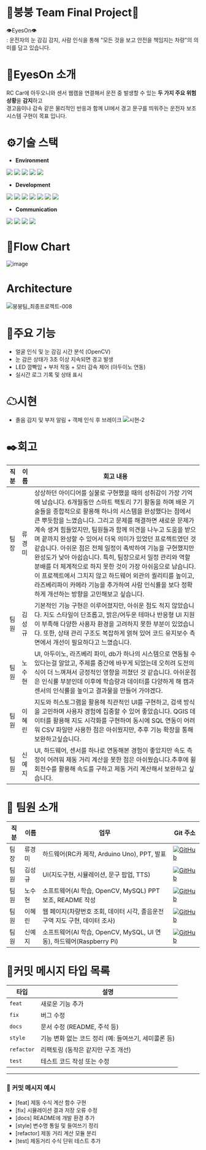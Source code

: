 🚗붕붕 Team Final Project🚗
=============================
👁️EyesOn👁️\
: 운전자의 눈 감김 감지, 사람 인식을 통해
"모든 것을 보고 안전을 책임지는 차량"의 의미를 담고 있습니다.

# 🔔EyesOn 소개
RC Car에 아두오니와 센서 웹캠을 연결해서 운전 중 발생할 수 있는 **두 가지 주요 위험 상황**을 **감지**하고    
경고음이나 감속 같은 물리적인 반응과 함께 UI에서 경고 문구를 띄워주는 운전자 보조 시스템 구현이 목표 입니다.

# ⚙️기술 스택
- **Environment**

<img src="https://img.shields.io/badge/c++-00599C?style=for-the-badge&logo=c%2B%2B&logoColor=white"> <img src="https://img.shields.io/badge/python-3776AB?style=for-the-badge&logo=python&logoColor=white">
<img src="https://img.shields.io/badge/github-181717?style=for-the-badge&logo=github&logoColor=white">
<img src="https://img.shields.io/badge/git-F05032?style=for-the-badge&logo=git&logoColor=white">
 <img src="https://img.shields.io/badge/jupyter-F37626?style=for-the-badge&logo=jupyter&logoColor=white">

- **Development**

<img src="https://img.shields.io/badge/opencv-5C3EE8?style=for-the-badge&logo=opencv&logoColor=white"> <img src="https://img.shields.io/badge/arduino-5C3EE8?style=for-the-badge&logo=arduino&logoColor=white">
<img src="https://img.shields.io/badge/opencv-00878F?style=for-the-badge&logo=opencv&logoColor=white">
<img src="https://img.shields.io/badge/raspberrypi-A22846?style=for-the-badge&logo=raspberrypi&logoColor=white">
<img src="https://img.shields.io/badge/onnx-005CED?style=for-the-badge&logo=onnx&logoColor=white">
<img src="https://img.shields.io/badge/mariadb-003545?style=for-the-badge&logo=mariadb&logoColor=white">
<img src="https://img.shields.io/badge/mysql-003B57?style=for-the-badge&logo=mysql&logoColor=white">

- **Communication**

<img src="https://img.shields.io/badge/Notion-000000?style=for-the-badge&logo=notion&logoColor=white"> <img src="https://img.shields.io/badge/Kakaotalk-FFCD00?style=for-the-badge&logo=kakaotalk&logoColor=white"> <img src="https://img.shields.io/badge/Discord-5865F2?style=for-the-badge&logo=discord&logoColor=white"> <img src="https://img.shields.io/badge/Slack-4A154B?style=for-the-badge&logo=slack&logoColor=white">

# 🔎Flow Chart
![image](https://github.com/user-attachments/assets/c40e1aed-893c-4555-a3af-6d7161cf2b55)

# Architecture
![붕붕팀_최종프로젝트-008](https://github.com/user-attachments/assets/01c0238b-b310-4f59-998a-c3fa8fd3d2e3)

# 🔧주요 기능

- 얼굴 인식 및 눈 감김 시간 분석 (OpenCV)
- 눈 감은 상태가 3초 이상 지속되면 경고 발생
- LED 깜빡임 + 부저 작동 + 모터 감속 제어 (아두이노 연동)
- 실시간 로그 기록 및 상태 표시

# ☁시현 
- 졸음 감지 및 부저 알림 + 객체 인식 후 브레이크
![시현-_2_](https://github.com/user-attachments/assets/6cf50057-3547-4a51-94cf-d017520c4083)

# ✒️회고
|직분|이름|회고 내용|
|--|--|--|
|팀장|류경미|상상하던 아이디어를 실물로 구현했을 때의 성취감이 가장 기억에 남습니다. 6개월동안 스마트 팩토리 7기 활동을 하며 배운 기술들을 종합적으로 활용해 하나의 시스템을 완성했다는 점에서 큰 뿌듯함을 느꼈습니다. 그리고 문제를 해결하면 새로운 문제가 계속 생겨 힘들었지만, 팀원들과 함께 의견을 나누고 도움을 받으며 끝까지 완성할 수 있어서 더욱 의미가 있었던 프로젝트였던 것 같습니다. 아쉬운 점은 전체 일정이 촉박하여 기능을 구현했지만 완성도가 낮아 아쉽습니다. 특히, 팀장으로서 일정 관리와 역할 분배를 더 체계적으로 하지 못한 것이 가장 아쉬움으로 남습니다. 이 프로젝트에서 그치지 않고 하드웨어 외관의 퀄리티를 높이고, 라즈베리파이 카메라 기능을 추가하여 사람 인식률을 보다 정확하게 개선하는 방향을 고민해보고 싶습니다.
|팀원|김성규|기본적인 기능 구현은 이루어졌지만, 아쉬운 점도 적지 않았습니다. 지도 스타일이 단조롭고, 밝은/어두운 테마나 반응형 UI 지원이 부족해 다양한 사용자 환경을 고려하지 못한 부분이 있었습니다. 또한, 상태 관리 구조도 복잡하게 얽혀 있어 코드 유지보수 측면에서 개선이 필요하다고 느꼈습니다.|
|팀원|노수현|UI, 아두이노, 라즈베리 파이, db가 하나의 시스템으로 연동될 수 있다는걸 알았고, 주제를 중간에 바꾸게 되었는데 오히려 도전의식이 더 느껴져서 긍정적인 영향을 끼쳤던 것 같습니다. 아쉬운점은 인식률 부분인데 이후에 학습량과 데이터를 다양하게 해 캠과 센서의 인식률을 높이고 결과물을 만들어 가야겠다.|
|팀원|이혜린|지도와 히스토그램을 활용해 직관적인 UI를 구현하고, 검색 방식을 고민하며 사용자 경험에 집중할 수 있어 좋았습니다. QGIS 데이터를 활용해 지도 시각화를 구현하여 동시에 SQL 연동이 어려워 CSV 파일만 사용한 점은 아쉬웠지만, 추후 기능 확장을 통해 보완하고싶습니다.|
|팀원|신예지|UI, 하드웨어, 센서를 하나로 연동해본 경험이 좋았지만 속도 측정이 어려워 제동 거리 계산을 못한 점은 아쉬웠습니다.추후에 휠 회전수를 활용해 속도를 구하고 제동 거리 계산해서 보완하고 싶습니다.|

# 👥 팀원 소개
|직분|이름|업무|Git 주소|
|--|--|--|--|
|팀장|류경미|하드웨어(RC카 제작, Arduino Uno), PPT, 발표|[![GitHub](https://img.shields.io/badge/GitHub-BunnyByee-black?logo=github)](https://github.com/ggmmi1)|
|팀원|김성규|UI(지도구현, 시뮬레이션, 문구 팝업, TTS)|[![GitHub](https://img.shields.io/badge/GitHub-hhhhhhyun-black?logo=github)](https://github.com/Seonggyu-art)|
|팀원|노수현|소프트웨어(AI 학습, OpenCV, MySQL) PPT 보조, README 작성|[![GitHub](https://img.shields.io/badge/GitHub-hhhhhhyun-black?logo=github)](https://github.com/hhhhhhyun)|
|팀원|이혜린|웹 페이지(차량번호 조회, 데이터 시각, 졸음운전 구역 지도 구현, 데이터 조사)|[![GitHub](https://img.shields.io/badge/GitHub-hhhhhhyun-black?logo=github)](https://github.com/hyerin00)|
|팀원|신예지|소프트웨어(AI 학습, OpenCV, MySQL, UI 연동), 하드웨어(Raspberry Pi)|[![GitHub](https://img.shields.io/badge/GitHub-hhhhhhyun-black?logo=github)](https://github.com/hyerin00)|

# 💬커밋 메시지 타입 목록

| 타입       | 설명                                                 |
| ---------- | ---------------------------------------------------- |
| `feat`     | 새로운 기능 추가                                     |
| `fix`      | 버그 수정                                            |
| `docs`     | 문서 수정 (README, 주석 등)                          |
| `style`    | 기능 변화 없는 코드 정리 (예: 들여쓰기, 세미콜론 등) |
| `refactor` | 리팩토링 (동작은 같지만 구조 개선)                   |
| `test`     | 테스트 코드 작성 또는 수정                           |

---

### 📝 커밋 메시지 예시

- [feat] 제동 수식 계산 함수 구현
- [fix] 시뮬레이션 결과 저장 오류 수정
- [docs] README에 개발 환경 추가
- [style] 변수명 통일 및 들여쓰기 정리
- [refactor] 제동 거리 계산 모듈 분리
- [test] 제동거리 수식 단위 테스트 추가
